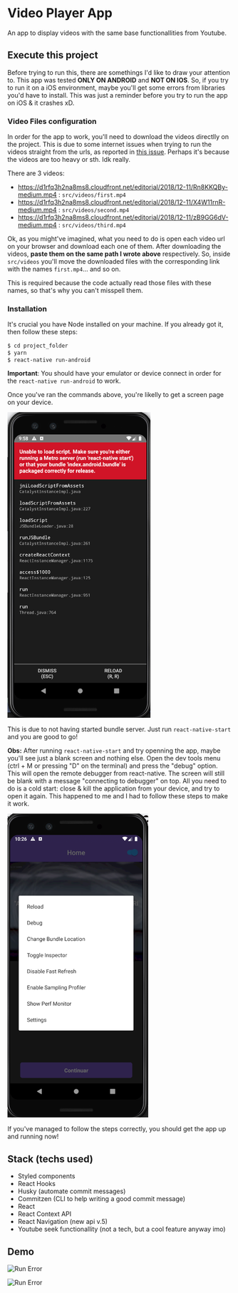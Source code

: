 # Video Player App

An app to display videos with the same base functionallities from Youtube.

## Execute this project

Before trying to run this, there are somethings I'd like to draw your attention to. This app was tested **ONLY ON ANDROID** and **NOT ON IOS**. So, if you try to run it on a iOS environment, maybe you'll get some errors from libraries you'd have to install. This was just a reminder before you try to run the app on iOS & it crashes xD.

### Video Files configuration

In order for the app to work, you'll need to download the videos directlly on the project. This is due to some internet issues when trying to run the videos straight from the urls, as reported in [this issue](https://github.com/react-native-community/react-native-video/issues/1675). Perhaps it's because the videos are too heavy or sth. Idk really.

There are 3 videos:

- https://d1rfq3h2na8ms8.cloudfront.net/editorial/2018/12-11/Rn8KKQBy-medium.mp4 : `src/videos/first.mp4`
- https://d1rfq3h2na8ms8.cloudfront.net/editorial/2018/12-11/X4W11rnR-medium.mp4 : `src/videos/second.mp4`
- https://d1rfq3h2na8ms8.cloudfront.net/editorial/2018/12-11/zB9GG6dV-medium.mp4 : `src/videos/third.mp4`

Ok, as you might've imagined, what you need to do is open each video url on your browser and download each one of them. After downloading the videos, **paste them on the same path I wrote above** respectively. So, inside `src/videos` you'll move the downloaded files with the corresponding link with the names `first.mp4`... and so on.

This is required because the code actually read those files with these names, so that's why you can't misspell them.

### Installation

It's crucial you have Node installed on your machine. If you already got it, then follow these steps:

```
$ cd project_folder
$ yarn
$ react-native run-android
```

**Important**: You should have your emulator or device connect in order for the `react-native run-android` to work.

Once you've ran the commands above, you're likelly to get a screen page on your device.

![Run Error](docs/assets/run-error.png)

This is due to not having started bundle server. Just run `react-native-start` and you are good to go!

**Obs:** After running `react-native-start` and try openning the app, maybe you'll see just a blank screen and nothing else. Open the dev tools menu (ctrl + M or pressing "D" on the terminal) and press the "debug" option. This will open the remote debugger from react-native. The screen will still be blank with a message "connecting to debugger" on top. All you need to do is a cold start: close & kill the application from your device, and try to open it again. This happened to me and I had to follow these steps to make it work.

![Run Error](docs/assets/debug-menu.png)

If you've managed to follow the steps correctly, you should get the app up and running now!

## Stack (techs used)

- Styled components
- React Hooks
- Husky (automate commit messages)
- Commitzen (CLI to help writing a good commit message)
- React
- React Context API
- React Navigation (new api v.5)
- Youtube seek functionallity (not a tech, but a cool feature anyway imo)

## Demo

![Run Error](docs/assets/portrait-demo.gif)

![Run Error](docs/assets/landscape-demo.gif)
